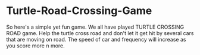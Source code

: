 # Turtle-Road-Crossing-Game
So here's a simple yet fun game. We all have played TURTLE CROSSING ROAD game. Help the turtle cross road and don't let it get hit by several cars that are moving on road. The speed of car and frequency will increase as you score more n more.
